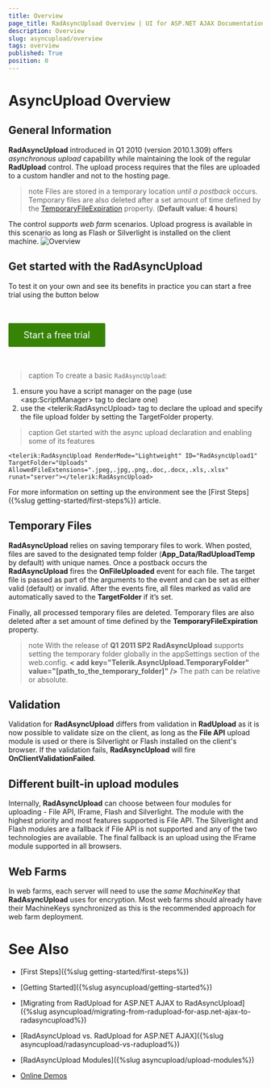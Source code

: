 ```yaml
---
title: Overview
page_title: RadAsyncUpload Overview | UI for ASP.NET AJAX Documentation
description: Overview
slug: asyncupload/overview
tags: overview
published: True
position: 0
---
```


# AsyncUpload Overview



## General Information

**RadAsyncUpload** introduced in Q1 2010 (version 2010.1.309) offers *asynchronous upload* capability while maintaining the look of the regular **RadUpload** control. The upload process requires that the files are uploaded to a custom handler and not to the hosting page. 

>note Files are stored in a temporary location *until a postback* occurs. Temporary files are also deleted after a set amount of time defined by the [TemporaryFileExpiration](https://docs.telerik.com/devtools/aspnet-ajax/api/server/Telerik.Web.UI/RadAsyncUpload#temporaryfileexpiration) property. (**Default value: 4 hours**)

The control *supports web farm* scenarios. Upload progress is available in this scenario as long as Flash or Silverlight is installed on the client machine.
![Overview](images/asyncupload-overview.png)

## Get started with the RadAsyncUpload

To test it on your own and see its benefits in practice you can start a free trial using the button below

<div class="justify-content-center text-center try-button">
    <a class="button" href="https://www.telerik.com/download-trial-file/v2-b/ui-for-asp.net-ajax" target="_blank">Start a free trial</a>
</div>

<style>
.try-button {
    margin-top: 3rem;
    margin-bottom: 3rem;
}
.try-button .button {
    display: inline-block;
    font-size: 18px;
    color: #ffffff;
    background-color: #378306;
    border-radius: 2px;
    transition: color .2s ease,background-color .2s ease;
    text-decoration: none;
    padding: 10px 30px 10px 30px;
    line-height: 1.5em;
    height: auto;
}

.try-button .button:hover {
    color: #ffffff;
    background-color: #47a336;
}
</style>


>caption To create a basic `RadAsyncUpload`:

1. ensure you have a script manager on the page (use \<asp:ScriptManager> tag to declare one)
1. use the \<telerik:RadAsyncUpload> tag to declare the upload and specify the file upload folder by setting the TargetFolder property.

>caption Get started with the async upload declaration and enabling some of its features

````ASP.NET
<telerik:RadAsyncUpload RenderMode="Lightweight" ID="RadAsyncUpload1" TargetFolder="Uploads" AllowedFileExtensions=".jpeg,.jpg,.png,.doc,.docx,.xls,.xlsx" runat="server"></telerik:RadAsyncUpload>
````
For more information on setting up the environment see the [First Steps]({%slug getting-started/first-steps%}) article.

## Temporary Files

**RadAsyncUpload** relies on saving temporary files to work. When posted, files are saved to the designated temp folder (**App_Data/RadUploadTemp** by default) with unique names. Once a postback occurs the **RadAsyncUpload** fires the **OnFileUploaded** event for each file. The target file is passed as part of the arguments to the event and can be set as either valid (default) or invalid. After the events fire, all files marked as valid are automatically saved to the **TargetFolder** if it’s set.

Finally, all processed temporary files are deleted. Temporary files are also deleted after a set amount of time defined by the **TemporaryFileExpiration** property. 

>note With the release of **Q1 2011 SP2 RadAsyncUpload** supports setting the temporary folder globally in the appSettings section of the web.config.
> **< add key="Telerik.AsyncUpload.TemporaryFolder" value="[path_to_the_temporary_folder]" />** 
>The path can be relative or absolute.
>


## Validation

Validation for **RadAsyncUpload** differs from validation in **RadUpload** as it is now possible to validate size on the client, as long as the **File API** upload module is used or there is Silverlight or Flash installed on the client's browser. If the validation fails, **RadAsyncUpload** will fire **OnClientValidationFailed**.

## Different built-in upload modules
Internally, **RadAsyncUpload** can choose between four modules for uploading - File API, IFrame, Flash and Silverlight. The module with the highest priority and most features supported is File API. The Silverlight and Flash modules are a fallback if File API is not supported and any of the two technologies are available. The final fallback is an upload using the IFrame module supported in all browsers.

## Web Farms

In web farms, each server will need to use the *same MachineKey* that **RadAsyncUpload** uses for encryption. Most web farms should already have their MachineKeys synchronized as this is the recommended approach for web farm deployment.

# See Also

 * [First Steps]({%slug getting-started/first-steps%})
 
 * [Getting Started]({%slug asyncupload/getting-started%})

 * [Migrating from RadUpload for ASP.NET AJAX to RadAsyncUpload]({%slug asyncupload/migrating-from-radupload-for-asp.net-ajax-to-radasyncupload%})

 * [RadAsyncUpload vs. RadUpload for ASP.NET AJAX]({%slug asyncupload/radasyncupload-vs-radupload%})

 * [RadAsyncUpload Modules]({%slug asyncupload/upload-modules%})

 * [Online Demos](https://demos.telerik.com/aspnet-ajax/asyncupload/examples/overview/defaultcs.aspx)
